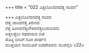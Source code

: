 +++
title = "022 ಎತ್ತಲೊಲೆದನದೆತ್ತ ಸರಿದನ"

+++
ಎತ್ತಲೊಲೆದನದೆತ್ತ ಸರಿದನ  
ದೆತ್ತ ಜಾರಿದನೆತ್ತ ತಿರುಗಿದ  
ನೆತ್ತ ಹಿಂಗಿದನೆತ್ತಲೌಕಿದನೆತ್ತಲುರುಬಿದನು  
ಅತ್ತಲತ್ತಲು ರಥಹಯವ ಬಿಡ  
ದೊತ್ತಿ ಬೀದಿಗೆ ನೂಕಿ ಪಾರ್ಥನ  
ಮುತ್ತಯನ ಸಂಮುಖಕೆ ಬಿಡದೌಕಿದನು ಮುರವೈರಿ       ॥22॥